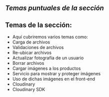 ## _Temas puntuales de la sección_

## Temas de la sección:

- Aquí cubriremos varios temas como: 
- Carga de archivos
- Validaciones de archivos
- Re-ubicar archivos
- Actualizar fotografía de un usuario
- Borrar archivos
- Cargar imágenes a los productos
- Servicio para mostrar y proteger imágenes
- Uso de dichas imágenes en el front-end
- Cloudinary
- Cloudinary SDK
